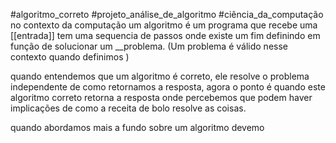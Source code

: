 #algoritmo_correto #projeto_análise_de_algoritmo #ciência_da_computação
no contexto da computação um algoritmo é um programa que recebe uma [[entrada]] tem uma sequencia de passos onde existe um fim definindo em função de solucionar um __problema.
(Um problema é válido nesse contexto quando definimos )

quando entendemos que um algoritmo é correto, ele resolve o problema independente de como retornamos a resposta, agora o ponto é quando este algoritmo correto retorna a resposta onde percebemos que podem haver implicações de como a receita de bolo resolve as coisas.

quando abordamos mais a fundo sobre um algoritmo devemo
